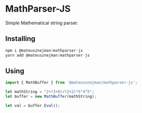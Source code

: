 # MathParser-JS
Simple Mathematical string parser.

## Installing
```javascript
npm i @mateusznejman/mathparser-js
yarn add @mateusznejman/mathparser-js
```

## Using

```javascript
import { MathBuffer } from '@mateusznejman/mathparser-js';

let mathString = "2+(3+8)√(2+2)*5^4^5";
let buffer = new MathBuffer(mathString);

let val = buffer.Eval();
```
